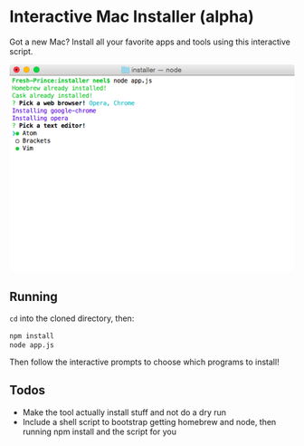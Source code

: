 # Interactive Mac Installer (alpha)

Got a new Mac? Install all your favorite apps and tools using this interactive script.

![Interactive Mac Installer screenshot](screenshot.png)

## Running

`cd` into the cloned directory, then:

```
npm install
node app.js
```

Then follow the interactive prompts to choose which programs to install!

## Todos

* Make the tool actually install stuff and not do a dry run
* Include a shell script to bootstrap getting homebrew and node, then running npm install and the script for you
